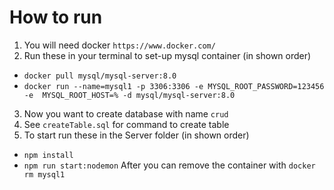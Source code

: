 # How to run

1. You will need docker `https://www.docker.com/`
2. Run these in your terminal to set-up mysql container (in shown order)
- `docker pull mysql/mysql-server:8.0`
- `docker run --name=mysql1 -p 3306:3306 -e MYSQL_ROOT_PASSWORD=123456 -e  MYSQL_ROOT_HOST=% -d mysql/mysql-server:8.0`
3. Now you want to create database with name `crud`
4. See `createTable.sql` for command to create table 
5. To start run these in the Server folder (in shown order)
- `npm install` 
- `npm run start:nodemon`
After you can remove the container with `docker rm mysql1`